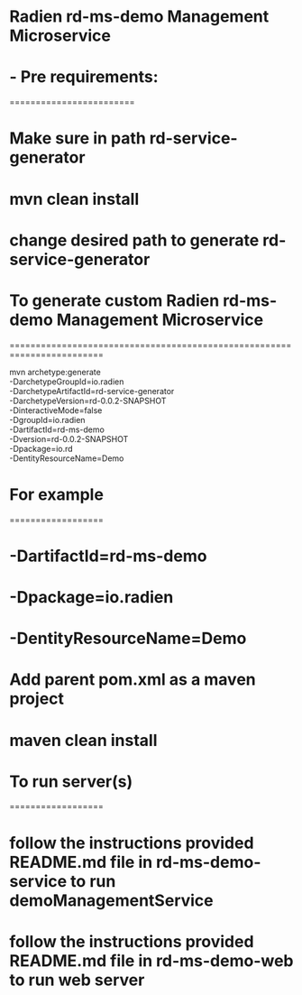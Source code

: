 Radien rd-ms-demo Management Microservice
======

# - Pre requirements:
========================

# Make sure in path rd-service-generator
# mvn clean install
# change desired path to generate rd-service-generator

# To generate custom Radien rd-ms-demo Management Microservice
========================================================================

mvn archetype:generate \
-DarchetypeGroupId=io.radien \
-DarchetypeArtifactId=rd-service-generator \
-DarchetypeVersion=rd-0.0.2-SNAPSHOT \
-DinteractiveMode=false \
-DgroupId=io.radien \
-DartifactId=rd-ms-demo \
-Dversion=rd-0.0.2-SNAPSHOT \
-Dpackage=io.rd \
-DentityResourceName=Demo 

# For example
==================

# -DartifactId=rd-ms-demo
# -Dpackage=io.radien
# -DentityResourceName=Demo

# Add parent pom.xml as a maven project
# maven clean install

# To run server(s)
==================
# follow the instructions provided README.md file in rd-ms-demo-service to run demoManagementService

# follow the instructions provided README.md file in rd-ms-demo-web to run web server



